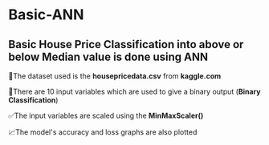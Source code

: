 # Basic-ANN
## Basic House Price Classification into above or below Median value is done using ANN

🏡The dataset used is the **housepricedata.csv** from **kaggle.com**

🔢There are 10 input variables which are used to give a binary output (**Binary Classification**)

✅The input variables are scaled using the **MinMaxScaler()**

📈The model's accuracy and loss graphs are also plotted
